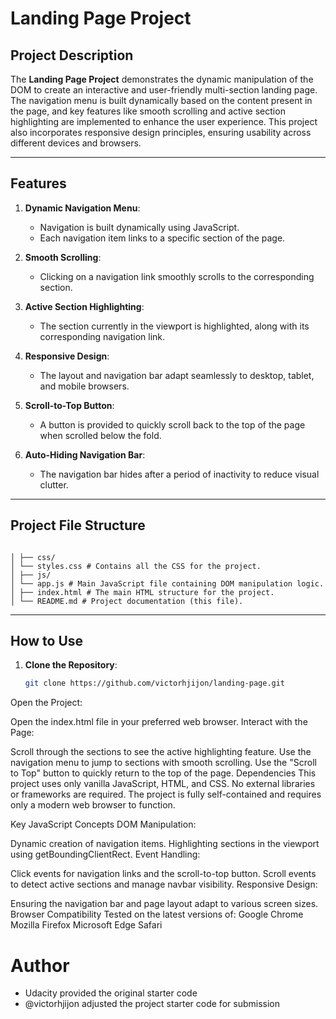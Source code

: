 # Landing Page Project


## Project Description

The **Landing Page Project** demonstrates the dynamic manipulation of the DOM to create an interactive and user-friendly multi-section landing page. The navigation menu is built dynamically based on the content present in the page, and key features like smooth scrolling and active section highlighting are implemented to enhance the user experience. This project also incorporates responsive design principles, ensuring usability across different devices and browsers.

---

## Features

1. **Dynamic Navigation Menu**:
   - Navigation is built dynamically using JavaScript.
   - Each navigation item links to a specific section of the page.

2. **Smooth Scrolling**:
   - Clicking on a navigation link smoothly scrolls to the corresponding section.

3. **Active Section Highlighting**:
   - The section currently in the viewport is highlighted, along with its corresponding navigation link.

4. **Responsive Design**:
   - The layout and navigation bar adapt seamlessly to desktop, tablet, and mobile browsers.

5. **Scroll-to-Top Button**:
   - A button is provided to quickly scroll back to the top of the page when scrolled below the fold.

6. **Auto-Hiding Navigation Bar**:
   - The navigation bar hides after a period of inactivity to reduce visual clutter.

---

## Project File Structure
```

│ ├── css/ 
│ └── styles.css # Contains all the CSS for the project. 
│ ├── js/ 
│ └── app.js # Main JavaScript file containing DOM manipulation logic. 
│ ├── index.html # The main HTML structure for the project. 
│ └── README.md # Project documentation (this file).

```
---

## How to Use

1. **Clone the Repository**:
   ```bash
   git clone https://github.com/victorhjijon/landing-page.git

Open the Project:

Open the index.html file in your preferred web browser.
Interact with the Page:

Scroll through the sections to see the active highlighting feature.
Use the navigation menu to jump to sections with smooth scrolling.
Use the "Scroll to Top" button to quickly return to the top of the page.
Dependencies
This project uses only vanilla JavaScript, HTML, and CSS. No external libraries or frameworks are required. The project is fully self-contained and requires only a modern web browser to function.

Key JavaScript Concepts
DOM Manipulation:

Dynamic creation of navigation items.
Highlighting sections in the viewport using getBoundingClientRect.
Event Handling:

Click events for navigation links and the scroll-to-top button.
Scroll events to detect active sections and manage navbar visibility.
Responsive Design:

Ensuring the navigation bar and page layout adapt to various screen sizes.
Browser Compatibility
Tested on the latest versions of:
Google Chrome
Mozilla Firefox
Microsoft Edge
Safari


# Author 
- Udacity provided the original starter code
- @victorhjijon adjusted the project starter code for submission
